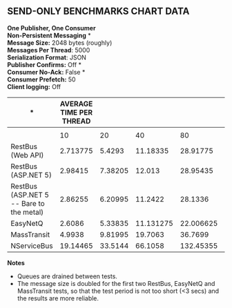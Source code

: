 ## SEND-ONLY BENCHMARKS CHART DATA ##

**One Publisher, One Consumer**  
**Non-Persistent Messaging** *  
**Message Size:** 2048 bytes (roughly)  
**Messages Per Thread**: 5000  
**Serialization Format**: JSON  
**Publisher Confirms:** Off *  
**Consumer No-Ack:** False *  
**Consumer Prefetch:** 50   
**Client logging:** Off



| *                                        | AVERAGE TIME PER THREAD |          |           |           |   | THROUGHPUT (Messages Per Second) |          |          |          |   | THROUGHPUT (KB Per Second) |          |          |          |
|------------------------------------------|-------------------------|----------|-----------|-----------|---|----------------------------------|----------|----------|----------|---|----------------------------|----------|----------|----------|
|                                          |                         |          |           |           |   |                                  |          |          |          |   |                            |          |          |          |
|                                          | 10                      | 20       | 40        | 80        |   | 10                               | 20       | 40       | 80       |   | 10                         | 20       | 40       | 80       |
| RestBus (Web API)                        | 2.713775                | 5.4293   | 11.18335  | 28.91775  |   | 18424.52                         | 18418.58 | 17883.73 | 13832.33 |   | 36849.04                   | 36837.16 | 35767.46 | 27664.67 |
| RestBus (ASP.NET 5)                      | 2.98415                 | 7.38205  | 12.013    | 28.95435  |   | 16755.19                         | 13546.37 | 16648.63 | 13814.85 |   | 33510.38                   | 27092.75 | 33297.26 | 27629.7  |
| RestBus (ASP.NET 5 -- Bare to the metal) | 2.86255                 | 6.20995  | 11.2422   | 28.1336   |   | 17466.94                         | 16103.19 | 17790.11 | 14217.87 |   | 34933.89                   | 32206.38 | 35580.22 | 28435.75 |
| EasyNetQ                                 | 2.6086                  | 5.33835  | 11.131275 | 22.006625 |   | 19167.37                         | 18732.38 | 17967.39 | 18176.34 |   | 38334.74                   | 37464.76 | 35934.79 | 36352.69 |
| MassTransit                              | 4.9938                  | 9.81995  | 19.7063   | 36.7699   |   | 10012.42                         | 10183.35 | 10149.04 | 10878.46 |   | 20024.83                   | 20366.7  | 20298.08 | 21756.93 |
| NServiceBus                              | 19.14465                | 33.5144  | 66.1058   | 132.45355 |   | 2611.7                           | 2983.79  | 3025.45  | 3019.93  |   | 5223.39                    | 5967.58  | 6050.91  | 6039.85  |    



**Notes**  
- Queues are drained between tests.  
- The message size is doubled for the first two RestBus, EasyNetQ and MassTransit tests, so that the test period is not too short (<3 secs) and the results are more reliable.